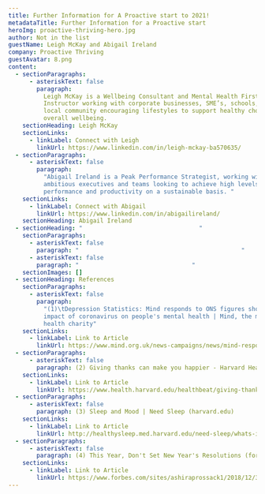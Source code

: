 ```yaml
---
title: Further Information for A Proactive start to 2021!
metadataTitle: Further Information for a Proactive start
heroImg: proactive-thriving-hero.jpg
author: Not in the list
guestName: Leigh McKay and Abigail Ireland
company: Proactive Thriving
guestAvatar: 8.png
content:
  - sectionParagraphs:
      - asteriskText: false
        paragraph:
          Leigh McKay is a Wellbeing Consultant and Mental Health First Aid
          Instructor working with corporate businesses, SME’s, schools, the
          local community encouraging lifestyles to support healthy choices and
          overall wellbeing.
    sectionHeading: Leigh McKay
    sectionLinks:
      - linkLabel: Connect with Leigh
        linkUrl: https://www.linkedin.com/in/leigh-mckay-ba570635/
  - sectionParagraphs:
      - asteriskText: false
        paragraph:
          "Abigail Ireland is a Peak Performance Strategist, working with
          ambitious executives and teams looking to achieve high levels of
          performance and productivity on a sustainable basis. "
    sectionLinks:
      - linkLabel: Connect with Abigail
        linkUrl: https://www.linkedin.com/in/abigailireland/
    sectionHeading: Abigail Ireland
  - sectionHeading: "                                 "
    sectionParagraphs:
      - asteriskText: false
        paragraph: "                                              "
      - asteriskText: false
        paragraph: "                                "
    sectionImages: []
  - sectionHeading: References
    sectionParagraphs:
      - asteriskText: false
        paragraph:
          "(1)\tDepression Statistics: Mind responds to ONS figures showing
          impact of coronavirus on people's mental health | Mind, the mental
          health charity"
    sectionLinks:
      - linkLabel: Link to Article
        linkUrl: https://www.mind.org.uk/news-campaigns/news/mind-responds-to-ons-figures-showing-impact-of-coronavirus-on-peoples-mental-health/
  - sectionParagraphs:
      - asteriskText: false
        paragraph: (2) Giving thanks can make you happier - Harvard Health
    sectionLinks:
      - linkLabel: Link to Article
        linkUrl: https://www.health.harvard.edu/healthbeat/giving-thanks-can-make-you-happier#:~:text=In%20positive%20psychology%20research%2C%20gratitude,adversity%2C%20and%20build%20strong%20relationships.
  - sectionParagraphs:
      - asteriskText: false
        paragraph: (3) Sleep and Mood | Need Sleep (harvard.edu)
    sectionLinks:
      - linkLabel: Link to Article
        linkUrl: http://healthysleep.med.harvard.edu/need-sleep/whats-in-it-for-you/mood
  - sectionParagraphs:
      - asteriskText: false
        paragraph: (4) This Year, Don't Set New Year's Resolutions (forbes.com)
    sectionLinks:
      - linkLabel: Link to Article
        linkUrl: https://www.forbes.com/sites/ashiraprossack1/2018/12/31/goals-not-resolutions/?sh=3488e19b3879
---
```

